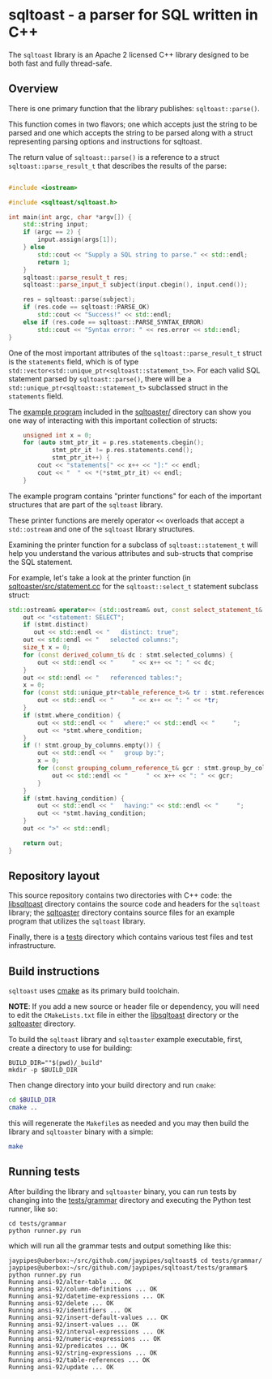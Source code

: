 # sqltoast - a parser for SQL written in C++

The `sqltoast` library is an Apache 2 licensed C++ library designed to be both
fast and fully thread-safe.

## Overview

There is one primary function that the library publishes: ``sqltoast::parse()``.

This function comes in two flavors; one which accepts just the string to be
parsed and one which accepts the string to be parsed along with a struct
representing parsing options and instructions for sqltoast.

The return value of ``sqltoast::parse()`` is a reference to a struct
`sqltoast::parse_result_t` that describes the results of the parse:

```c++

#include <iostream>

#include <sqltoast/sqltoast.h>

int main(int argc, char *argv[]) {
    std::string input;
    if (argc == 2) {
        input.assign(args[1]);
    } else
        std::cout << "Supply a SQL string to parse." << std::endl;
        return 1;
    }
    sqltoast::parse_result_t res;
    sqltoast::parse_input_t subject(input.cbegin(), input.cend());

    res = sqltoast::parse(subject);
    if (res.code == sqltoast::PARSE_OK)
        std::cout << "Success!" << std::endl;
    else if (res.code == sqltoast::PARSE_SYNTAX_ERROR)
        std::cout << "Syntax error: " << res.error << std::endl;
}
```

One of the most important attributes of the `sqltoast::parse_result_t` struct
is the `statements` field, which is of type
`std::vector<std::unique_ptr<sqltoast::statement_t>>`. For each valid SQL
statement parsed by `sqltoast::parse()`, there will be a
`std::unique_ptr<sqltoast::statement_t>` subclassed struct in the `statements`
field.

The [example program](sqltoaster/main.cc) included in the
[sqltoaster/](sqltoaster/) directory can show you one way of interacting with
this important collection of structs:

```c++
    unsigned int x = 0;
    for (auto stmt_ptr_it = p.res.statements.cbegin();
            stmt_ptr_it != p.res.statements.cend();
            stmt_ptr_it++) {
        cout << "statements[" << x++ << "]:" << endl;
        cout << "  " << *(*stmt_ptr_it) << endl;
    }
```

The example program contains "printer functions" for each of the important
structures that are part of the `sqltoast` library.

These printer functions are merely operator `<<` overloads that accept a
`std::ostream` and one of the `sqltoast` library structures.

Examining the printer function for a subclass of `sqltoast::statement_t` will
help you understand the various attributes and sub-structs that comprise the
SQL statement.

For example, let's take a look at the printer function (in
[sqltoaster/src/statement.cc](sqltoast/src/statement.cc) for the
`sqltoast::select_t` statement subclass struct:

```c++
std::ostream& operator<< (std::ostream& out, const select_statement_t& stmt) {
    out << "<statement: SELECT";
    if (stmt.distinct)
       out << std::endl << "   distinct: true";
    out << std::endl << "   selected columns:";
    size_t x = 0;
    for (const derived_column_t& dc : stmt.selected_columns) {
        out << std::endl << "     " << x++ << ": " << dc;
    }
    out << std::endl << "   referenced tables:";
    x = 0;
    for (const std::unique_ptr<table_reference_t>& tr : stmt.referenced_tables) {
        out << std::endl << "     " << x++ << ": " << *tr;
    }
    if (stmt.where_condition) {
        out << std::endl << "   where:" << std::endl << "     ";
        out << *stmt.where_condition;
    }
    if (! stmt.group_by_columns.empty()) {
        out << std::endl << "   group by:";
        x = 0;
        for (const grouping_column_reference_t& gcr : stmt.group_by_columns) {
            out << std::endl << "     " << x++ << ": " << gcr;
        }
    }
    if (stmt.having_condition) {
        out << std::endl << "   having:" << std::endl << "     ";
        out << *stmt.having_condition;
    }
    out << ">" << std::endl;

    return out;
}
```

## Repository layout

This source repository contains two directories with C++ code: the
[libsqltoast](../libsqltoast) directory contains the source code and headers
for the `sqltoast` library; the [sqltoaster](../sqltoaster) directory contains
source files for an example program that utilizes the `sqltoast` library.

Finally, there is a [tests](../tests) directory which contains various test
files and test infrastructure.

## Build instructions

`sqltoast` uses [cmake](https://cmake.org) as its primary build toolchain.

**NOTE**: If you add a new source or header file or dependency, you will need
to edit the `CMakeLists.txt` file in either the [libsqltoast](../libsqltoast)
directory or the [sqltoaster](../sqltoaster) directory.

To build the `sqltoast` library and `sqltoaster` example executable, first,
create a directory to use for building:

```
BUILD_DIR=""$(pwd)/_build"
mkdir -p $BUILD_DIR
```

Then change directory into your build directory and run `cmake`:

```bash
cd $BUILD_DIR
cmake ..
```

this will regenerate the `Makefile`s as needed and you may then build the
library and `sqltoaster` binary with a simple:

```bash
make
```

## Running tests

After building the library and `sqltoaster` binary, you can run tests by
changing into the [tests/grammar](../tests/grammar) directory and executing the
Python test runner, like so:

```
cd tests/grammar
python runner.py run
```

which will run all the grammar tests and output something like this:

```
jaypipes@uberbox:~/src/github.com/jaypipes/sqltoast$ cd tests/grammar/
jaypipes@uberbox:~/src/github.com/jaypipes/sqltoast/tests/grammar$ python runner.py run
Running ansi-92/alter-table ... OK
Running ansi-92/column-definitions ... OK
Running ansi-92/datetime-expressions ... OK
Running ansi-92/delete ... OK
Running ansi-92/identifiers ... OK
Running ansi-92/insert-default-values ... OK
Running ansi-92/insert-values ... OK
Running ansi-92/interval-expressions ... OK
Running ansi-92/numeric-expressions ... OK
Running ansi-92/predicates ... OK
Running ansi-92/string-expressions ... OK
Running ansi-92/table-references ... OK
Running ansi-92/update ... OK
```
